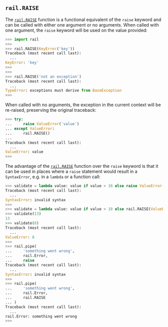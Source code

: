 ## `rail.RAISE`

The [`rail.RAISE`](#railraise) function is a functional equivalent of the `raise` keyword and can be called with either one argument or no arguments. When called with one argument, the `raise` keyword will be used on the value provided:

```python
>>> import rail
>>>
>>> rail.RAISE(KeyError('key'))
Traceback (most recent call last):
  ...
KeyError: 'key'
>>>
>>>
>>> rail.RAISE('not an exception')
Traceback (most recent call last):
  ...
TypeError: exceptions must derive from BaseException
>>>
```

When called with no arguments, the exception in the current context will be re-raised, preserving the original traceback:

```python
>>> try:
...     raise ValueError('value')
... except ValueError:
...     rail.RAISE()
...
Traceback (most recent call last):
  ...
ValueError: value
>>>
```

The advantage of the [`rail.RAISE`](#railraise) function over the `raise` keyword is that it can be used in places where a `raise` statement would result in a `SyntaxError`, e.g. in a `lambda` or a function call:

```python
>>> validate = lambda value: value if value > 10 else raise ValueError(value)
Traceback (most recent call last):
  ...
SyntaxError: invalid syntax
>>>
>>> validate = lambda value: value if value > 10 else rail.RAISE(ValueError(value))
>>> validate(13)
13
>>> validate(8)
Traceback (most recent call last):
  ...
ValueError: 8
>>>
>>> rail.pipe(
...     'something went wrong',
...     rail.Error,
...     raise
Traceback (most recent call last):
  ...
SyntaxError: invalid syntax
>>>
>>> rail.pipe(
...     'something went wrong',
...     rail.Error,
...     rail.RAISE
... )
Traceback (most recent call last):
  ...
rail.Error: something went wrong
>>>
```
